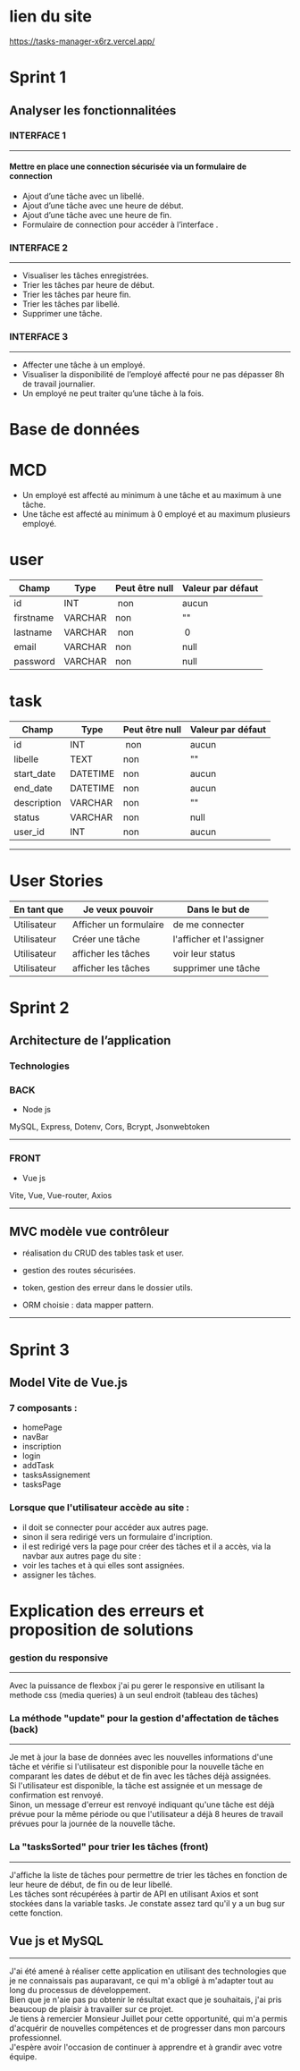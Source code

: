 # lien du site 

https://tasks-manager-x6rz.vercel.app/

# Sprint 1

## Analyser les fonctionnalitées

### INTERFACE 1
----

#### Mettre en place une connection sécurisée via un formulaire de connection

- Ajout d’une tâche avec un libellé.
- Ajout d’une tâche avec une heure de début.
- Ajout d’une tâche avec une heure de fin.
- Formulaire de connection pour accéder à l’interface .

### INTERFACE 2
---

- Visualiser les tâches enregistrées.
- Trier les tâches par heure de début.
- Trier les tâches par heure fin.
- Trier les tâches par libellé.
- Supprimer une tâche.

### INTERFACE 3
---
- Affecter une tâche à un employé. 
- Visualiser la disponibilité de l’employé affecté pour ne pas dépasser 8h de travail journalier.
- Un employé ne peut traiter qu’une tâche à la fois.


# Base de données 

# MCD 

- Un employé est affecté au minimum à une tâche et au maximum à une tâche.
- Une tâche est affecté au minimum à 0 employé et au maximum plusieurs employé. 


# user

| Champ | Type | Peut être null | Valeur par défaut |
|---|---|---|---|
| id | INT | non | aucun|
| firstname | VARCHAR | non | "" |
| lastname | VARCHAR | non | 0 |
| email | VARCHAR | non | null |
| password | VARCHAR | non | null |


# task

| Champ | Type | Peut être null | Valeur par défaut |
|---|---|---|---|
| id | INT | non | aucun|
| libelle | TEXT | non | "" |
| start_date | DATETIME | non | aucun |
| end_date | DATETIME | non | aucun |
| description | VARCHAR | non | "" |
| status | VARCHAR | non | null |
| user_id | INT | non | aucun |

---
# User Stories

|En tant que|Je veux pouvoir| Dans le but de|
|---|---|---|
|Utilisateur|Afficher un formulaire|de me connecter|
|Utilisateur|Créer une tâche|l'afficher et l'assigner |
|Utilisateur|afficher les tâches|voir leur status |
|Utilisateur|afficher les tâches|supprimer une tâche |

# Sprint 2

## Architecture de l’application

### Technologies 

### BACK
- Node js

MySQL, Express, Dotenv, Cors, Bcrypt, Jsonwebtoken

---

### FRONT
- Vue js

Vite, Vue, Vue-router, Axios

---

## MVC modèle vue contrôleur


- réalisation du CRUD des tables task et user.

- gestion des routes sécurisées.

- token, gestion des erreur dans le dossier utils.

- ORM choisie : data mapper pattern.

---

# Sprint 3

## Model Vite de Vue.js 

### 7 composants : 
- homePage
- navBar
- inscription
- login
- addTask
- tasksAssignement
- tasksPage

### Lorsque que l'utilisateur accède au site :

- il doit se connecter pour accéder aux autres page.
- sinon il sera redirigé vers un formulaire d'incription.
- il est redirigé vers la page pour créer des tâches et il a accès, via la navbar aux autres page du site : 
- voir les taches et à qui elles sont assignées.
- assigner les tâches.

# Explication des erreurs et proposition de solutions

### gestion du responsive
---

Avec la puissance de flexbox j'ai pu gerer le responsive en utilisant la methode css (media queries) à un seul endroit (tableau des tâches) 

### La méthode "update" pour la gestion d'affectation de tâches (back)
---

 Je met à jour la base de données avec les nouvelles informations d'une tâche et vérifie si l'utilisateur est disponible pour la nouvelle tâche en comparant les dates de début et de fin avec les tâches déjà assignées.  
 Si l'utilisateur est disponible, la tâche est assignée et un message de confirmation est renvoyé.  
 Sinon, un message d'erreur est renvoyé indiquant qu'une tâche est déjà prévue pour la même période ou que l'utilisateur a déjà 8 heures de travail prévues pour la journée de la nouvelle tâche.

### La "tasksSorted" pour trier les tâches (front)
---

 J'affiche la liste de tâches pour permettre de trier les tâches en fonction de leur heure de début, de fin ou de leur libellé.  
 Les tâches sont récupérées à partir de API en utilisant Axios et sont stockées dans la variable tasks.
 Je constate assez tard qu'il y a un bug sur cette fonction.


## Vue js et MySQL
---

J'ai été amené à réaliser cette application en utilisant des technologies que je ne connaissais pas auparavant, ce qui m'a obligé à m'adapter tout au long du processus de développement.  
Bien que je n'aie pas pu obtenir le résultat exact que je souhaitais, j'ai pris beaucoup de plaisir à travailler sur ce projet.   
Je tiens à remercier Monsieur Juillet pour cette opportunité, qui m'a permis d'acquérir de nouvelles compétences et de progresser dans mon parcours professionnel.  
J'espère avoir l'occasion de continuer à apprendre et à grandir avec votre équipe.

